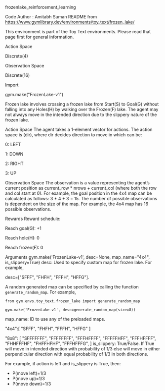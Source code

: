 frozenlake_reinforcement_learning

Code Author : Amitabh Suman
README from https://www.gymlibrary.dev/environments/toy_text/frozen_lake/

This environment is part of the Toy Text environments. Please read that page first for general information.

Action Space

Discrete(4)

Observation Space

Discrete(16)

Import

gym.make("FrozenLake-v1")

Frozen lake involves crossing a frozen lake from Start(S) to Goal(G) without falling into any Holes(H) by walking over the Frozen(F) lake. The agent may not always move in the intended direction due to the slippery nature of the frozen lake.

Action Space
The agent takes a 1-element vector for actions. The action space is (dir), where dir decides direction to move in which can be:

0: LEFT

1: DOWN

2: RIGHT

3: UP

Observation Space
The observation is a value representing the agent’s current position as current_row * nrows + current_col (where both the row and col start at 0). For example, the goal position in the 4x4 map can be calculated as follows: 3 * 4 + 3 = 15. The number of possible observations is dependent on the size of the map. For example, the 4x4 map has 16 possible observations.

Rewards
Reward schedule:

Reach goal(G): +1

Reach hole(H): 0

Reach frozen(F): 0

Arguments
gym.make('FrozenLake-v1', desc=None, map_name="4x4", is_slippery=True)
desc: Used to specify custom map for frozen lake. For example,

desc=["SFFF", "FHFH", "FFFH", "HFFG"].

A random generated map can be specified by calling the function `generate_random_map`. For example,

```
from gym.envs.toy_text.frozen_lake import generate_random_map

gym.make('FrozenLake-v1', desc=generate_random_map(size=8))
```
map_name: ID to use any of the preloaded maps.

"4x4":[
    "SFFF",
    "FHFH",
    "FFFH",
    "HFFG"
    ]

"8x8": [
    "SFFFFFFF",
    "FFFFFFFF",
    "FFFHFFFF",
    "FFFFFHFF",
    "FFFHFFFF",
    "FHHFFFHF",
    "FHFFHFHF",
    "FFFHFFFG",
]
is_slippery: True/False. If True will move in intended direction with probability of 1/3 else will move in either perpendicular direction with equal probability of 1/3 in both directions.

For example, if action is left and is_slippery is True, then:
- P(move left)=1/3
- P(move up)=1/3
- P(move down)=1/3
